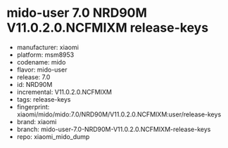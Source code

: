 # mido-user 7.0 NRD90M V11.0.2.0.NCFMIXM release-keys
- manufacturer: xiaomi
- platform: msm8953
- codename: mido
- flavor: mido-user
- release: 7.0
- id: NRD90M
- incremental: V11.0.2.0.NCFMIXM
- tags: release-keys
- fingerprint: xiaomi/mido/mido:7.0/NRD90M/V11.0.2.0.NCFMIXM:user/release-keys
- brand: xiaomi
- branch: mido-user-7.0-NRD90M-V11.0.2.0.NCFMIXM-release-keys
- repo: xiaomi_mido_dump
